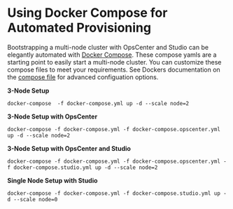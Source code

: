 # Using Docker Compose for Automated Provisioning

Bootstrapping a multi-node cluster with OpsCenter and Studio can be elegantly automated with [Docker Compose](https://docs.docker.com/compose/). These compose yamls are a starting point to easily start a multi-node cluster. You can customize these compose files to meet your requirements.  See Dockers documentation on the [compose file](https://docs.docker.com/compose/compose-file/) for advanced configuation options.


**3-Node Setup**

```
docker-compose  -f docker-compose.yml up -d --scale node=2
```

**3-Node Setup with OpsCenter**

```
docker-compose -f docker-compose.yml -f docker-compose.opscenter.yml up -d --scale node=2
```

**3-Node Setup with OpsCenter and Studio**

```
docker-compose -f docker-compose.yml -f docker-compose.opscenter.yml -f docker-compose.studio.yml up -d --scale node=2
```

**Single Node Setup with Studio**

```
docker-compose -f docker-compose.yml -f docker-compose.studio.yml up -d --scale node=0
```
